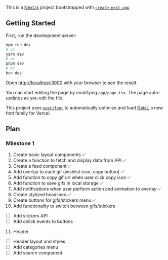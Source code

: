 This is a [Next.js](https://nextjs.org) project bootstrapped with [`create-next-app`](https://nextjs.org/docs/app/api-reference/cli/create-next-app).

## Getting Started

First, run the development server:

```bash
npm run dev
# or
yarn dev
# or
pnpm dev
# or
bun dev
```

Open [http://localhost:3000](http://localhost:3000) with your browser to see the result.

You can start editing the page by modifying `app/page.tsx`. The page auto-updates as you edit the file.

This project uses [`next/font`](https://nextjs.org/docs/app/building-your-application/optimizing/fonts) to automatically optimize and load [Geist](https://vercel.com/font), a new font family for Vercel.

## Plan

### Milestone 1

1. Create basic layout components ✅
2. Create a function to fetch and display data from API ✅
3. Create a feed component ✅
4. Add overlay to each gif (wishlist icon, copy button) ✅
5. Add function to copy gif url when user click copy icon ✅
6. Add function to save gifs in local storage ✅
7. Add notifications when user perform action and animation to overlay ✅
8. Create stylized headlines ✅
9. Create buttons for gifs/stickers menu ✅
10. Add functionality to switch between gifs/stickers

- [ ] Add sitckers API
- [ ] Add onlick events to buttons

11. Header

- [ ] Header layout and styles
- [ ] Add categories menu
- [ ] Add search component
